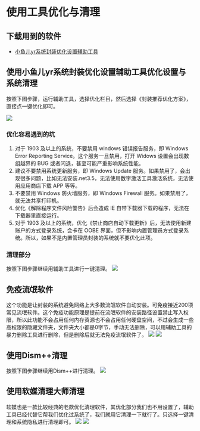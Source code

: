 # 使用工具优化与清理

## 下载用到的软件

- [小鱼儿yr系统封装优化设置辅助工具](https://www.yrxitong.com/h-nd-100.html)

## 使用小鱼儿yr系统封装优化设置辅助工具优化设置与系统清理

按照下图步骤，运行辅助工具，选择优化栏目，然后选择《封装推荐优化方案》，直接点一键优化即可。

![](https://img.itsk.com/itkdx/attachment/forum/202001/31/115401pwgxv3j0vleyz0m4.jpg)

### 优化容易遇到的坑

1. 对于 1903 及以上的系统，不要禁用 windows 错误报告服务，即 Windows Error Reporting Service。这个服务一旦禁用，打开 Widows 设置会出现数组越界的 BUG 或者闪退，甚至可能严重影响系统性能。
2. 建议不要禁用系统更新服务，即 Windows Update 服务。如果禁用了，会出现很多问题，比如无法安装.net3.5，无法使用数字激活工具激活系统，无法使用应用商店下载 APP 等等。
3. 不要禁用 Windows 防火墙服务，即 Windows Firewall 服务。如果禁用了，就无法共享打印机。
4. 优化《解除程序文件风险警告》后会造成 IE 自带下载器下载的程序，无法在下载器里直接运行。
5. 对于 1903 及以上的系统，优化《禁止商店自动下载更新》后，无法使用新建账户的方式登录系统，会卡在 OOBE 界面，但不影响内置管理员方式登录系统。所以，如果不是内置管理员封装的系统就不要优化此项。

### 清理部分

按照下图步骤继续用辅助工具进行一键清理。
![](https://img.itsk.com/itkdx/attachment/forum/202001/31/132659jgz6j9g1noxvcee9.jpg)

## 免疫流氓软件
这个功能是让封装的系统避免网络上大多数流氓软件自动安装。可免疫接近200项常见流氓软件。这个免疫功能原理是提前在流氓软件的安装路径设置禁止写入权限，所以此功能不会占用任何内存资源也不会占用任何硬盘空间，不过会生成一些高权限的隐藏文件夹，文件夹大小都是0字节，手动无法删除，可以用辅助工具的暴力删除工具进行删除，但是删除后就无法免疫流氓软件了。
![](https://img.itsk.com/itkdx/attachment/forum/202201/14/175914a0cuxr780u20f7re.jpg)
![](https://img.itsk.com/itkdx/attachment/forum/202201/14/175915pub7j7z3f9t7k5hv.jpg)

## 使用Dism++清理

按照下图步骤继续用Dism++进行清理。
![](https://img.itsk.com/itkdx/attachment/forum/202001/31/142950j3fjjz4pjpozjlu5.jpg)

## 使用软媒清理大师清理
软媒也是一款比较经典的老款优化清理软件，其优化部分我们也不用设置了，辅助工具已经代替它帮我们优化过系统了，我们就用它清理一下就行了。只选择一键清理和系统隐私进行清理即可。
![](https://img.itsk.com/itkdx/attachment/forum/202201/14/223651bqetmegm1y3st9sf.jpg)
![](https://img.itsk.com/itkdx/attachment/forum/202201/14/223651g6m5uvusl2suvswv.jpg)